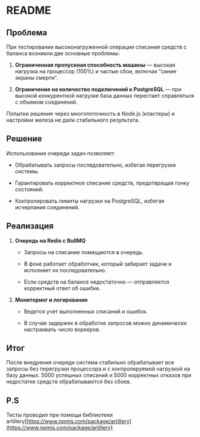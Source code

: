README
======

Проблема
--------

При тестировании высоконагруженной операции списания средств с баланса возникли две основные проблемы:

1.  **Ограниченная пропускная способность машины** — высокая нагрузка на процессор (100%) и частые сбои, включая "синие экраны смерти".
    
2.  **Ограничение на количество подключений к PostgreSQL** — при высокой конкурентной нагрузке база данных перестает справляться с объемом соединений.
    

Попытки решения через многопоточность в Node.js (кластеры) и настройки железа не дали стабильного результата.

Решение
-------

Использование очереди задач позволяет:

*   Обрабатывать запросы последовательно, избегая перегрузки системы.
    
*   Гарантировать корректное списание средств, предотвращая гонку состояний.
    
*   Контролировать лимиты нагрузки на PostgreSQL, избегая исчерпания соединений.
    

Реализация
----------

1.  **Очередь на Redis с BullMQ**
    
    *   Запросы на списание помещаются в очередь.
        
    *   В фоне работает обработчик, который забирает задачи и исполняет их последовательно.
        
    *   Если средств на балансе недостаточно — отправляется корректный ответ об ошибке.
        
2.  **Мониторинг и логирование**
    
    *   Ведется учет выполненных списаний и ошибок.
        
    *   В случае задержек в обработке запросов можно динамически настраивать число воркеров.
        

Итог
----

После внедрения очереди система стабильно обрабатывает все запросы без перегрузки процессора и с контролируемой нагрузкой на базу данных. 5000 успешных списаний и 5000 корректных отказов при недостатке средств обрабатываются без сбоев.

P.S
----

Тесты проводил при помощи библиотеки artillery[https://www.npmjs.com/package/artillery](https://www.npmjs.com/package/artillery)